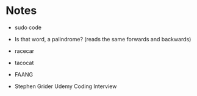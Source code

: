 # Notes

- sudo code
- Is that word, a palindrome? (reads the same forwards and backwards)
- racecar
- tacocat

- FAANG

- Stephen Grider Udemy Coding Interview
